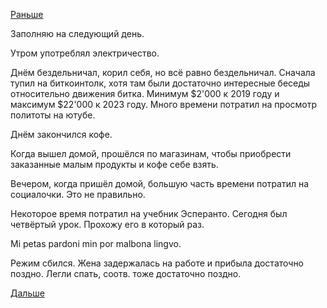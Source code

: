 [Раньше](2018.12.11.md)

Заполняю на следующий день.

Утром употреблял электричество.

Днём бездельничал, корил себя, но всё равно бездельничал.
Сначала тупил на биткоинтолк, хотя там были достаточно интересные беседы относительно движения битка.
Минимум $2'000 к 2019 году и максимум $22'000 к 2023 году.
Много времени потратил на просмотр политоты на ютубе.

Днём закончился кофе.

Когда вышел домой, прошёлся по магазинам, чтобы приобрести заказанные малым продукты и кофе себе взять.

Вечером, когда пришёл домой, большую часть времени потратил на социалочки.
Это не правильно.

Некоторое время потратил на учебник Эсперанто. Сегодня был четвёртый урок. Прохожу его в который раз.

Mi petas pardoni min por malbona lingvo.

Режим сбился.
Жена задержалась на работе и прибыла достаточно поздно. Легли спать, соотв. тоже достаточно поздно.

[Дальше](2018.12.13.md)